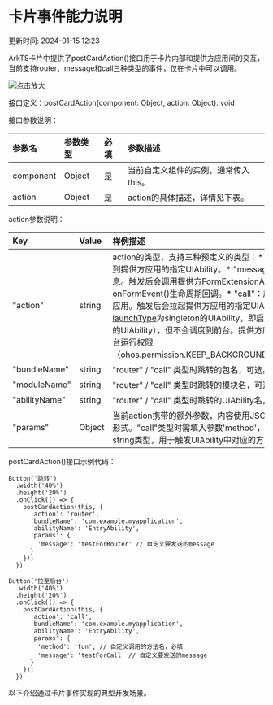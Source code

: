 # 卡片事件能力说明

更新时间: 2024-01-15 12:23

ArkTS卡片中提供了postCardAction()接口用于卡片内部和提供方应用间的交互，当前支持router、message和call三种类型的事件，仅在卡片中可以调用。

![](https://alliance-communityfile-drcn.dbankcdn.com/FileServer/getFile/cmtyPub/011/111/111/0000000000011111111.20231121183819.64313290145113371011422165128259:50001231000000:2800:F14A06471AA2A01BA4A6C5E5DA8DAC7EE7A75244BF8FAC7956BF7374CA70C2D5.png?needInitFileName=true?needInitFileName=true?needInitFileName=true?needInitFileName=true "点击放大")

接口定义：postCardAction(component: Object, action: Object): void

接口参数说明：

| 参数名 | 参数类型 | 必填 | 参数描述                   |
| :--------------- | :----------------- | :------------- | :----------------------------------- |
| component        | Object             | 是             | 当前自定义组件的实例，通常传入this。 |
| action           | Object             | 是             | action的具体描述，详情见下表。       |

action参数说明：

| Key | Value | 样例描述                                                                                                                                                                                                                                                                                                                                                                                                                                                                                                                     |
| :------------ | :-------------- | :------------------------------------------------------------------------------------------------------------------------------------------------------------------------------------------------------------------------------------------------------------------------------------------------------------------------------------------------------------------------------------------------------------------------------------------------------------------------------------------------------------------------------------- |
| "action"      | string          | action的类型，支持三种预定义的类型：* "router"：跳转到提供方应用的指定UIAbility。* "message"：自定义消息。触发后会调用提供方FormExtensionAbility的onFormEvent()生命周期回调。* "call"：后台启动提供方应用。触发后会拉起提供方应用的指定UIAbility（仅支持[launchType](https://developer.harmonyos.com/cn/docs/documentation/doc-guides-V3/uiability-launch-type-0000001428061476-V3)为singleton的UIAbility，即启动模式为单实例的UIAbility），但不会调度到前台。提供方应用需要具备后台运行权限（ohos.permission.KEEP_BACKGROUND_RUNNING）。 |
| "bundleName"  | string          | "router" / "call" 类型时跳转的包名，可选。                                                                                                                                                                                                                                                                                                                                                                                                                                                                                             |
| "moduleName"  | string          | "router" / "call" 类型时跳转的模块名，可选。                                                                                                                                                                                                                                                                                                                                                                                                                                                                                           |
| "abilityName" | string          | "router" / "call" 类型时跳转的UIAbility名，必填。                                                                                                                                                                                                                                                                                                                                                                                                                                                                                      |
| "params"      | Object          | 当前action携带的额外参数，内容使用JSON格式的键值对形式。"call"类型时需填入参数'method'，且类型需要为string类型，用于触发UIAbility中对应的方法，必填。                                                                                                                                                                                                                                                                                                                                                                                  |

postCardAction()接口示例代码：

```
Button('跳转')
  .width('40%')
  .height('20%')
  .onClick(() => {
    postCardAction(this, {
      'action': 'router',
      'bundleName': 'com.example.myapplication',
      'abilityName': 'EntryAbility',
      'params': {
        'message': 'testForRouter' // 自定义要发送的message
      }
    });
  })
```

```
Button('拉至后台')
  .width('40%')
  .height('20%')
  .onClick(() => {
    postCardAction(this, {
      'action': 'call',
      'bundleName': 'com.example.myapplication',
      'abilityName': 'EntryAbility',
      'params': {
        'method': 'fun', // 自定义调用的方法名，必填
        'message': 'testForCall' // 自定义要发送的message
      }
    });
  })
```

以下介绍通过卡片事件实现的典型开发场景。


